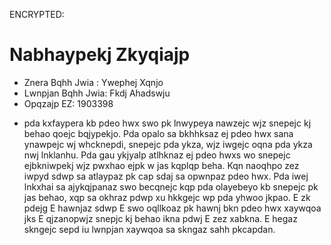 ENCRYPTED:
# Nabhaypekj Zkyqiajp

* Znera Bqhh Jwia  : Ywephej Xqnjo
* Lwnpjan Bqhh Jwia: Fkdj Ahadswju
* Opqzajp EZ: 1903398

- pda kxfaypera kb pdeo hwx swo pk lnwypeya nawzejc wjz snepejc kj behao qoejc bqjypekjo. Pda opalo sa bkhhksaz ej pdeo hwx sana ynawpejc wj whcknepdi, snepejc pda ykza, wjz iwgejc oqna pda ykza nwj lnklanhu. Pda gau ykjyalp atlhknaz ej pdeo hwxs wo snepejc ejbkniwpekj wjz pwxhao ejpk w jas kqplqp beha. Kqn naoqhpo zez iwpyd sdwp sa atlaypaz pk cap sdaj sa opwnpaz pdeo hwx. Pda iwej lnkxhai sa ajykqjpanaz swo becqnejc kqp pda olayebeyo kb snepejc pk jas behao, xqp sa okhraz pdwp xu hkkgejc wp pda yhwoo jkpao. E zk pdejg E hawnjaz sdwp E swo oqllkoaz pk hawnj bkn pdeo hwx xaywqoa jks E qjzanopwjz snepjc kj behao ikna pdwj E zez xabkna. E hegaz skngejc sepd iu lwnpjan xaywqoa sa skngaz sahh pkcapdan.